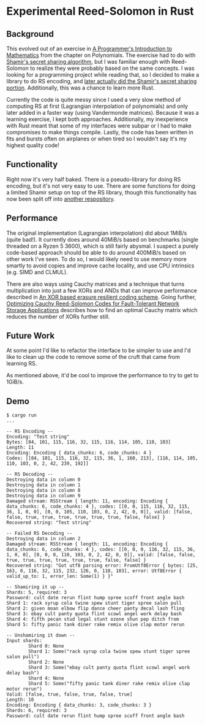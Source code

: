 # Experimental Reed-Solomon in Rust

## Background

This evolved out of an exercise in [A Programmer's Introduction to
Mathematics](https://www.amazon.co.uk/Programmers-Introduction-Mathematics-Dr-Jeremy/dp/1727125452)
from the chapter on Polynomials. The exercise had to do with [Shamir's secret
sharing algorithm](https://en.wikipedia.org/wiki/Shamir%27s_Secret_Sharing), but
I was familiar enough with Reed-Solomon to realize they were probably based on
the same concepts. I was looking for a programming project while reading that,
so I decided to make a library to do RS encoding, and [later actually did the
Shamir's secret sharing portion](https://github.com/atomictom/shamir).
Additionally, this was a chance to learn more Rust.

Currently the code is quite messy since I used a very slow method of computing
RS at first (Lagrangian interpolation of polynomials) and only later added in a
faster way (using Vandermonde matrices). Because it was a learning exercise, I
kept both approaches. Additionally, my inexperience with Rust meant that some of
my interfaces were subpar or I had to make compromises to make things compile.
Lastly, the code has been written in fits and bursts often on airplanes or when
tired so I wouldn't say it's my highest quality code!

## Functionality

Right now it's very half baked. There is a pseudo-library for doing RS encoding,
but it's not very easy to use. There are some functions for doing a limited
Shamir setup on top of the RS library, though this functionality has now been
split off into [another respository](https://github.com/atomictom/shamir).

## Performance

The original implementation (Lagrangian interpolation) did about 1MiB/s (quite
bad!). It currently does around 40MiB/s based on benchmarks (single threaded on
a Ryzen 5 3600), which is still fairly abysmal. I suspect a purely code-based
approach should be able to do around 400MiB/s based on other work I've seen. To
do so, I would likely need to use memory more smartly to avoid copies and
improve cache locality, and use CPU intrinsics (e.g.  SIMD and CLMUL).

There are also ways using Cauchy matrices and a technique that turns
multiplication into just a few XORs and ANDs that can improve performance
described in [An XOR based erasure resilient coding
scheme](https://www.cs.utexas.edu/~diz/Sub%20Websites/Research/An_XOR_based_erasure_resilient_coding_scheme.pdf).
Going further, [Optimizing Cauchy Reed-Solomon Codes for Fault-Tolerant Network
Storage
Applications](http://citeseerx.ist.psu.edu/viewdoc/download?doi=10.1.1.140.2267&rep=rep1&type=pdf)
describes how to find an optimal Cauchy matrix which reduces the number of XORs
further still.

## Future Work

At some point I'd like to refactor the interface to be simpler to use and I'd
like to clean up the code to remove some of the cruft that came from learning
RS.

As mentioned above, it'd be cool to improve the performance to try to get to
1GiB/s.

## Demo

```
$ cargo run
...

-- RS Encoding --
Encoding: "Test string"
Bytes: [84, 101, 115, 116, 32, 115, 116, 114, 105, 110, 103]
Length: 11
Encoding: Encoding { data_chunks: 6, code_chunks: 4 }
Codes: [[84, 101, 115, 116, 32, 115, 36, 1, 160, 213], [116, 114, 105, 110, 103, 0, 2, 42, 239, 192]]

-- RS Decoding --
Destroying data in column 0
Destroying data in column 1
Destroying data in column 8
Destroying data in column 9
Damaged stream: RSStream { length: 11, encoding: Encoding { data_chunks: 6, code_chunks: 4 }, codes: [[0, 0, 115, 116, 32, 115, 36, 1, 0, 0], [0, 0, 105, 110, 103, 0, 2, 42, 0, 0]], valid: [false, false, true, true, true, true, true, true, false, false] }
Recovered string: "Test string"

-- Failed RS Decoding --
Destroying data in column 2
Damaged stream: RSStream { length: 11, encoding: Encoding { data_chunks: 6, code_chunks: 4 }, codes: [[0, 0, 0, 116, 32, 115, 36, 1, 0, 0], [0, 0, 0, 110, 103, 0, 2, 42, 0, 0]], valid: [false, false, true, true, true, true, true, true, false, false] }
Recovered string: "Got utf8 parsing error: FromUtf8Error { bytes: [25, 163, 0, 116, 32, 115, 232, 126, 0, 110, 103], error: Utf8Error { valid_up_to: 1, error_len: Some(1) } }"

-- Shamiring it up --
Shards: 5, required: 3
Password: cult date rerun flint hump spree scoff front angle bash
Shard 1: rack syrup cola twine spew stunt tiger spree salon pull
Shard 2: given moan elbow flip dance cheer panty decal lash fling
Shard 3: ebay cult panty quota flint scowl angel work delay bash
Shard 4: fifth pecan stud legal stunt ozone shun pep ditch from
Shard 5: fifty panic tank diner rake remix olive clap motor rerun

-- Unshamiring it down --
Input shards:
        Shard 0: None
        Shard 1: Some("rack syrup cola twine spew stunt tiger spree salon pull")
        Shard 2: None
        Shard 3: Some("ebay cult panty quota flint scowl angel work delay bash")
        Shard 4: None
        Shard 5: Some("fifty panic tank diner rake remix olive clap motor rerun")
Valid: [false, true, false, true, false, true]
Length: 10
Encoding: Encoding { data_chunks: 3, code_chunks: 3 }
Shards: 6, required: 3
Password: cult date rerun flint hump spree scoff front angle bash
```

